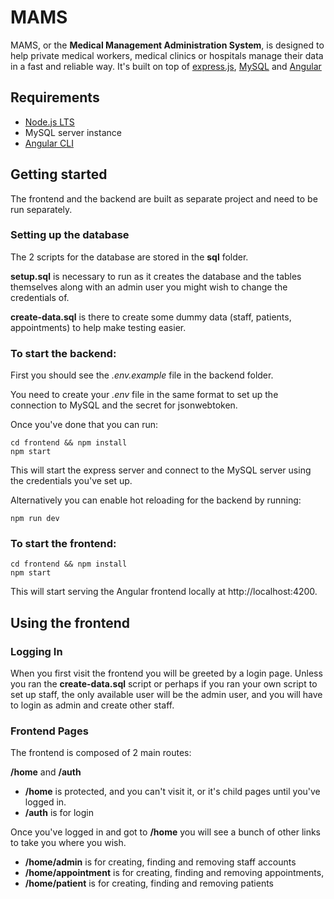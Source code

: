 # MAMS

MAMS, or the **Medical Management Administration System**, is designed to help
private medical workers, medical clinics or hospitals manage their data in a
fast and reliable way. It's built on top of [express.js](https://expressjs.com/),
[MySQL](https://www.mysql.com/) and [Angular](https://angular.io/)

## Requirements

- [Node.js LTS](https://nodejs.dev/en/)
- MySQL server instance
- [Angular CLI](https://angular.io/cli)

## Getting started

The frontend and the backend are built as separate project and need to be run separately.

### Setting up the database

The 2 scripts for the database are stored in the **sql** folder.

**setup.sql** is necessary to run as it creates the database and the tables themselves along with an
admin user you might wish to change the credentials of.

**create-data.sql** is there to create some dummy data (staff, patients, appointments) to help make testing easier.

### To start the backend:
First you should see the *.env.example* file in the backend folder.

You need to create your *.env* file in the same format to set up the connection to MySQL and the secret for
jsonwebtoken.

Once you've done that you can run:
```
cd frontend && npm install
npm start
```

This will start the express server and connect to the MySQL server
using the credentials you've set up.

Alternatively you can enable hot reloading for the backend by running:

``npm run dev``

### To start the frontend:
```
cd frontend && npm install
npm start
```

This will start serving the Angular frontend locally at http://localhost:4200.

## Using the frontend
### Logging In
When you first visit the frontend you will be greeted by a login page.
Unless you ran the **create-data.sql** script or perhaps if you ran your own script to set up staff,
the only available user will be the admin user, and you will have to login as admin and create
other staff.

### Frontend Pages
The frontend is composed of 2 main routes:

**/home** and **/auth**

- **/home** is protected, and you can't visit it, or it's child pages until you've logged in.
- **/auth** is for login

Once you've logged in and got to **/home** you will see
a bunch of other links to take you where you wish.
- **/home/admin** is for creating, finding and removing staff accounts
- **/home/appointment** is for creating, finding and removing appointments,
- **/home/patient** is for creating, finding and removing patients
